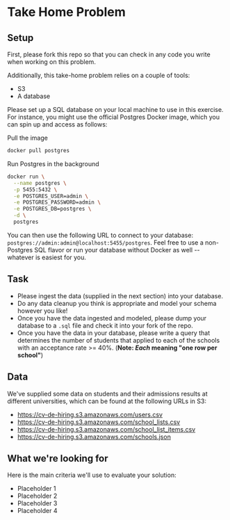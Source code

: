 # Take Home Problem

## Setup

First, please fork this repo so that you can check in any code you write when working on this problem.

Additionally, this take-home problem relies on a couple of tools:
* S3
* A database

Please set up a SQL database on your local machine to use in this exercise. For instance, you might use the official Postgres Docker image, which you can spin up and access as follows:

Pull the image
```bash
docker pull postgres
```

Run Postgres in the background
```bash
docker run \
  --name postgres \
  -p 5455:5432 \
  -e POSTGRES_USER=admin \
  -e POSTGRES_PASSWORD=admin \
  -e POSTGRES_DB=postgres \
  -d \
  postgres
```

You can then use the following URL to connect to your database: `postgres://admin:admin@localhost:5455/postgres`. Feel free to use a non-Postgres SQL flavor or run your database without Docker as well -- whatever is easiest for you.

## Task

* Please ingest the data (supplied in the next section) into your database.
* Do any data cleanup you think is appropriate and model your schema however you like!
* Once you have the data ingested and modeled, please dump your database to a `.sql` file and check it into your fork of the repo.
* Once you have the data in your database, please write a query that determines the number of students that applied to each of the schools with an acceptance rate >= 40%. (**Note: _Each_ meaning "one row per school"**)

## Data

We've supplied some data on students and their admissions results at different universities, which can be found at the following URLs in S3:

* https://cv-de-hiring.s3.amazonaws.com/users.csv
* https://cv-de-hiring.s3.amazonaws.com/school_lists.csv
* https://cv-de-hiring.s3.amazonaws.com/school_list_items.csv
* https://cv-de-hiring.s3.amazonaws.com/schools.json

## What we're looking for

Here is the main criteria we'll use to evaluate your solution:

* Placeholder 1
* Placeholder 2
* Placeholder 3
* Placeholder 4

